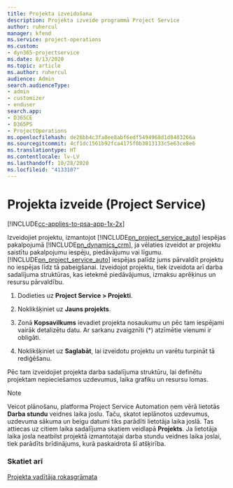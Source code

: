 ```yaml
---
title: Projekta izveidošana
description: Projekta izveide programmā Project Service
author: ruhercul
manager: kfend
ms.service: project-operations
ms.custom:
- dyn365-projectservice
ms.date: 8/13/2020
ms.topic: article
ms.author: ruhercul
audience: Admin
search.audienceType:
- admin
- customizer
- enduser
search.app:
- D365CE
- D365PS
- ProjectOperations
ms.openlocfilehash: de26bb4c3fa0ee8abf6edf5494968d1d0403266a
ms.sourcegitcommit: 4cf1dc1561b92fca4175f0b3813133c5e63ce8e6
ms.translationtype: HT
ms.contentlocale: lv-LV
ms.lasthandoff: 10/28/2020
ms.locfileid: "4133107"
---
```

# <a name="create-a-project-project-service"></a>Projekta izveide (Project Service)

[!INCLUDE[cc-applies-to-psa-app-1x-2x](../includes/cc-applies-to-psa-app-1x-2x.md)]

Izveidojiet projektu, izmantojot [!INCLUDE[pn_project_service_auto](../includes/pn-project-service-auto.md)] iespējas pakalpojumā [!INCLUDE[pn_dynamics_crm](../includes/pn-dynamics-crm.md)], ja vēlaties izveidot ar projektu saistītu pakalpojumu iespēju, piedāvājumu vai līgumu. [!INCLUDE[pn_project_service_auto](../includes/pn-project-service-auto.md)] iespējas palīdz jums pārvaldīt projektu no iespējas līdz tā pabeigšanai. Izveidojot projektu, tiek izveidota arī darba sadalījuma struktūras, kas ietekmē piedāvājumus, izmaksu aprēķinus un resursu pārvaldību.  
  
1.  Dodieties uz **Project Service > Projekti**.  
  
2.  Noklikšķiniet uz **Jauns projekts**.  
  
3.  Zonā **Kopsavilkums** ievadiet projekta nosaukumu un pēc tam iespējami vairāk detalizētu datu. Ar sarkanu zvaigznīti (*) atzīmētie vienumi ir obligāti.  
  
4.  Noklikšķiniet uz **Saglabāt**, lai izveidotu projektu un varētu turpināt tā rediģēšanu.  
  
Pēc tam izveidojiet projekta darba sadalījuma struktūru, lai definētu projektam nepieciešamos uzdevumus, laika grafiku un resursu lomas.  

> [!NOTE]
> Veicot plānošanu, platforma Project Service Automation ņem vērā lietotās **Darba stundu** veidnes laika joslu. Taču, skatot ieplānotos uzdevumus, uzdevuma sākuma un beigu datumi tiks parādīti lietotāja laika joslā. Tas attiecas uz citiem laika sadalījuma skatiem veidlapā **Projekts**. Ja lietotāja laika josla neatbilst projektā izmantotajai darba stundu veidnes laika joslai, tiek parādīts brīdinājums, kurā paskaidrota šī atšķirība. 
  
### <a name="see-also"></a>Skatiet arī  
 [Projekta vadītāja rokasgrāmata](../psa/project-manager-guide.md)

